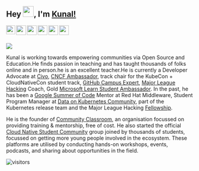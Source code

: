## Hey <img src="https://github.com/TheDudeThatCode/TheDudeThatCode/blob/master/Assets/Hi.gif" width="29px">, I'm [Kunal!](https://bio.link/kunalk) 

<a href="https://www.linkedin.com/in/kunal-kushwaha/">
  <img align="left" width="24px" src="https://cdn-icons-png.flaticon.com/512/174/174857.png"  />
</a>
<a href="https://twitter.com/kunalstwt">
  <img align="left" width="26px" src="https://logodownload.org/wp-content/uploads/2014/09/twitter-logo-6.png" />
</a>
<a href="mailto:kunalkushwaha453@gmail.com">
  <img align="left" width="26px" src="https://cdn-icons-png.flaticon.com/512/281/281769.png" />
</a>
<a href="https://www.youtube.com/channel/UCBGOUQHNNtNGcGzVq5rIXjw">
  <img align="left" width="26px" src="https://i.pinimg.com/originals/46/02/cb/4602cbc18967da9c1eba7452905cd99b.png" />
</a>
<a href="https://kunalkushwaha.com">
  <img align="left" width="26px" src="https://cdn.hashnode.com/res/hashnode/image/upload/v1611902473383/CDyAuTy75.png?auto=compress" />
</a>
<a href="https://www.instagram.com/kunalsig/">
  <img align="left" width="26px" src="https://upload.wikimedia.org/wikipedia/commons/thumb/a/a5/Instagram_icon.png/1024px-Instagram_icon.png" />
</a>

<br />
<br />

![](https://i.ibb.co/F38F21R/LinkedIn.jpg)

Kunal is working towards empowering communities via Open Source and Education.He finds passion in teaching and has taught thousands of folks online and in person.he is an excellent teacher.He is currently a Developer Advocate at [Civo](https://www.civo.com), [CNCF Ambassador](https://www.cncf.io/people/ambassadors/), track chair for the KubeCon + CloudNativeCon student track, [GitHub Campus Expert](https://education.github.com/experts), [Major League Hacking](https://mlh.io) Coach, Gold [Microsoft Learn Student Ambassador](https://studentambassadors.microsoft.com). In the past, he has been a [Google Summer of Code](https://summerofcode.withgoogle.com) Mentor at Red Hat Middleware, Student Program Manager at [Data on Kubernetes Community](https://dok.community), part of the Kubernetes release team and the Major League Hacking [Fellowship](https://fellowship.mlh.io).

He is the founder of [Community Classroom](https://www.commclassroom.org), an organisation focussed on providing training & mentorship, free of cost. He also started the official [Cloud Native Student Community](https://twitter.com/CNCFStudents) group joined by thousands of students, focussed on getting more young people involved in the ecosystem. These platforms are utilised by conducting hands-on workshops, events, podcasts, and sharing about opportunities in the field.

![visitors](https://visitor-badge.laobi.icu/badge?page_id=kunal-kushwaha.kunal-kushwaha)

